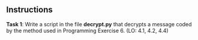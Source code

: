 ## Instructions

**Task 1**: Write a script in the file **decrypt.py** that decrypts a message coded by the method used in Programming Exercise 6. (LO: 4.1, 4.2, 4.4)